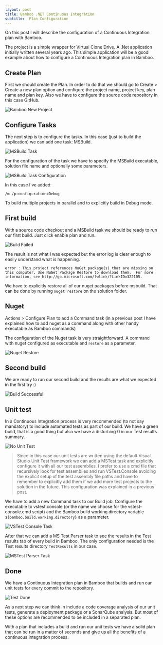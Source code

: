 ```yaml
---
layout: post
title: Bamboo .NET Continuous Integration
subtitle:  Plan Configuration
---
```


On this post I will describe the configuration of a Continuous Integration plan with Bamboo.

The project is a simple wrapper for Virtual Clone Drive. A .Net application initially written several years ago. This simple application will be a good example about how to configure a Continuous Integration plan in Bamboo.

## Create Plan

First we should create the Plan. In order to do that we should go to Create > Create a new plan option and configure the project name, project key, plan name and plan key. Also we have to configure the source code repository in this case GitHub.

![Bamboo New Project](../img/2017-02-26-bamboo-net-ci-plan-configuration/01-new-project.png)

## Configure Tasks 

The next step is to configure the tasks. In this case (just to build the application) we can add one task: MSBuild.

![MSBuild Task](../img/2017-02-26-bamboo-net-ci-plan-configuration/02-msbuild.png)

For the configuration of the task we have to  specify the MSBuild executable, solution file name and optionally some parameters.

![MSBuild Task Configuration](../img/2017-02-26-bamboo-net-ci-plan-configuration/03-msbuild-configuration.png)

In this case I've added:

    /m /p:configuration=Debug

To build multiple projects in parallel and to explicitly build in Debug mode. 

## First build

With a source code checkout and a MSBuild task we should be ready to run our first build. Just click enable plan and run.

![Build Failed](../img/2017-02-26-bamboo-net-ci-plan-configuration/04-build-failed.png)

The result is not what I was expected but the error log is clear enough to easily understand what is happening.

    error : This project references NuGet package(s) that are missing on this computer. Use NuGet Package Restore to download them.  For more information, see http://go.microsoft.com/fwlink/?LinkID=322105.

We have to explicitly restore all of our nuget packages before msbuild. That can be done by running `nuget restore` on the solution folder.

## Nuget

Actions > Configure Plan to add a Command task (in a previous post I have explained how to add nuget as a command along with other handy executable as Bamboo commands)

The configuration of the Nuget task is very straightforward. A command with nuget configured as executable and `restore` as a parameter.

![Nuget Restore](../img/2017-02-26-bamboo-net-ci-plan-configuration/05-nuget-restore.png)

## Second build

We are ready to run our second build and the results are what we expected in the first try :)

![Build Successful](../img/2017-02-26-bamboo-net-ci-plan-configuration/06-build-success.png)

## Unit test

In a Continuous Integration process is very recommended (to not say mandatory) to include automated tests as part of our build. We have a green build, that is a good thing but also we have a disturbing 0 in our Test results summary.

![No Unit Test](../img/2017-02-26-bamboo-net-ci-plan-configuration/07-no-test.png)

> Since in this case our unit tests are written using the default Visual Studio Unit Test framework we can add a MSTest task and explicitly configure it with all our test assemblies. I prefer to use a cmd file that recursively look for test assemblies and run VSTest.Console avoiding the explicit setup of the test assembly file paths and have to remember to explicitly add them if we add more test projects to the solution in the future. This configuration was explained in a previous post.
    
We have to add a new Command task to our Build job. Configure the executable to vstest.console (or the name we choose for the vstest-console.cmd script) and the Bamboo build working directory variable `${bamboo.build.working.directory}` as a parameter.

![VSTest Console Task](../img/2017-02-26-bamboo-net-ci-plan-configuration/08-vstest-console.png)

After that we can add a MS Test Parser task to see the results in the Test results tab of every build in Bamboo. The only configuration needed is the Test results directory `TestResults` in our case.

![MSTest Parser Task](../img/2017-02-26-bamboo-net-ci-plan-configuration/09-test-parser.png)

## Done

We have a Continuous Integration plan in Bamboo that builds and run our unit tests for every commit to the repository. 

![Test Done](../img/2017-02-26-bamboo-net-ci-plan-configuration/10-tests-done.png)

As a next step we can think in include a code coverage analysis of our unit tests, generate a deployment package or a SonarQube analysis. But most of these options are recommended to be included in a separated plan.

With a plan that includes a build and run our unit tests we have a solid plan that can be run in a matter of seconds and give us all the benefits of a continuous integration process.   

